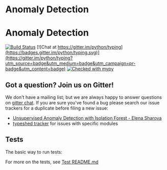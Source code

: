 # Anomaly Detection



Anomaly Detection
=======================================

[![Build Status](https://api.travis-ci.org/python/mypy.svg?branch=master)](https://travis-ci.org/python/mypy)
[![Chat at https://gitter.im/python/typing](https://badges.gitter.im/python/typing.svg)](https://gitter.im/python/typing?utm_source=badge&utm_medium=badge&utm_campaign=pr-badge&utm_content=badge)
[![Checked with mypy](http://www.mypy-lang.org/static/mypy_badge.svg)](http://mypy-lang.org/)




Got a question? Join us on Gitter!
----------------------------------

We don't have a mailing list; but we are always happy to answer
questions on [gitter chat](https://gitter.im/python/typing).  If you are
sure you've found a bug please search our issue trackers for a
duplicate before filing a new issue:

- [Unsupervised Anomaly Detection with Isolation Forest - Elena Sharova](https://www.youtube.com/watch?v=5p8B2Ikcw-k)
- [typeshed tracker](https://github.com/python/typeshed/issues)
  for issues with specific modules




Tests
-----

The basic way to run tests:

For more on the tests, see [Test README.md](test-data/unit/README.md)

